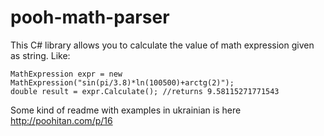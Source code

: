 # pooh-math-parser
This C# library allows you to calculate the value of math expression given as string.
Like:
```
MathExpression expr = new MathExpression("sin(pi/3.8)*ln(100500)+arctg(2)");
double result = expr.Calculate(); //returns 9.58115271771543
```

Some kind of readme with examples in ukrainian is here http://poohitan.com/p/16
